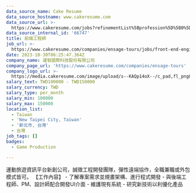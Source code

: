 ```yaml
---
data_source_name: Cake Resume
data_source_hostname: www.cakeresume.com
data_source_url: >-
  https://www.cakeresume.com/jobs?refinementList%5Bprofession%5D%5B0%5D=game-production&range%5Bsalary_range%5D%5Bmin%5D=100000
data_source_internal_id: '66747'
title: 前端工程師
job_url: >-
  https://www.cakeresume.com/companies/ensage-tours/jobs/front-end-engineer-97e7b1
date: 2023-10-30T06:25:47.364Z
company_name: 運智國際科技股份有限公司
company_page_url: 'https://www.cakeresume.com/companies/ensage-tours'
company_logo_url: >-
  https://media.cakeresume.com/image/upload/s--KAQp14oX--/c_pad,fl_png8,h_200,w_200/v1698646451/ylonufit2xev112qijjq.png
salary_text: TWD100000 - TWD150000
salary_currency: TWD
salary_type: per_month
salary_min: 100000
salary_max: 150000
location_list:
  - Taiwan
  - 'New Taipei City, Taiwan'
  - '新北市, 台灣'
  - 台灣
job_tags: []
badges:
  - Game Production

---
```


運動旅遊資訊平台新創公司，誠徵工程開發團隊，彈性遠端協作，全職兼職或外包模式皆可。 【工作內容】 - 了解專案需求並規畫架構、進行程式開發 - 與後端工程師、PM、設計師配合開發UI介面 - 維護現有系統 - 研究新技術以利優化產品